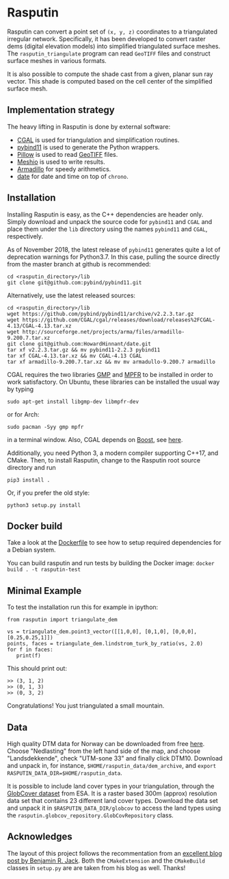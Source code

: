 # Rasputin

Rasputin can convert a point set of `(x, y, z)` coordinates to a triangulated
irregular network. Specifically, it has been developed to convert raster dems
(digital elevation models) into simplified triangulated surface meshes. The
`rasputin_triangulate` program can read `GeoTIFF` files and construct surface
meshes in various formats.

It is also possible to compute the shade cast from a given, planar sun ray
vector. This shade is computed based on the cell center of the simplified
surface mesh.

## Implementation strategy

The heavy lifting in Rasputin is done by external software:
 * [CGAL](https://www.cgal.org/) is used for triangulation and simplification 
   routines. 
 * [pybind11](https://pybind11.readthedocs.io/en/stable/) is used to generate 
   the Python wrappers.
 * [Pillow](https://python-pillow.org/) is used to read 
   [GeoTIFF](https://en.wikipedia.org/wiki/GeoTIFF) files.
 * [Meshio](https://github.com/nschloe/meshio) is used to write results.
 * [Armadillo](http://arma.sourceforge.net/) for speedy arithmetics.
 * [date](https://github.com/HowardHinnant/date) for date and time on top of `chrono`.

## Installation

Installing Rasputin is easy, as the C++ dependencies are header only. Simply
download and unpack the source code for `pybind11` and `CGAL` and place them
under the `lib` directory using the names `pybind11` and `CGAL`, respectively.

As of November 2018, the latest release of `pybind11` generates quite a lot of deprecation warnings for Python3.7. In this case, pulling the source directly from the master branch at github is recommended:
```
cd <rasputin_directory>/lib
git clone git@github.com:pybind/pybind11.git
```

Alternatively, use the latest released sources:
```
cd <rasputin_directory>/lib
wget https://github.com/pybind/pybind11/archive/v2.2.3.tar.gz
wget https://github.com/CGAL/cgal/releases/download/releases%2FCGAL-4.13/CGAL-4.13.tar.xz
wget http://sourceforge.net/projects/arma/files/armadillo-9.200.7.tar.xz
git clone git@github.com:HowardHinnant/date.git
tar xf v2.2.3.tar.gz && mv pybind11-2.2.3 pybind11
tar xf CGAL-4.13.tar.xz && mv CGAL-4.13 CGAL
tar xf armadillo-9.200.7.tar.xz && mv mv armadullo-9.200.7 armadillo
```

CGAL requires the two libraries [GMP](http://gmplib.org/) and
[MPFR](http://www.mpfr.org/) to be installed in order to work satisfactory. On
Ubuntu, these libraries can be installed the usual way by typing

```
sudo apt-get install libgmp-dev libmpfr-dev
```

or for Arch:
```
sudo pacman -Syy gmp mpfr
```

in a terminal window. Also, CGAL depends on [Boost](https://www.boost.org/),
see [here](https://doc.cgal.org/latest/Manual/installation.html#title21).

Additionally, you need Python 3, a modern compiler supporting C++17, and CMake.
Then, to install Rasputin, change to the Rasputin root source directory and run
```
pip3 install .
```
Or, if you prefer the old style:
```
python3 setup.py install
```


## Docker build
Take a look at the [Dockerfile](Dockerfile) to see how to setup required dependencies for a Debian system.

You can build rasputin and run tests by building the Docker image: `docker build . -t rasputin-test`


## Minimal Example
To test the installation run this for example in ipython:

```
from rasputin import triangulate_dem

vs = triangulate_dem.point3_vector([[1,0,0], [0,1,0], [0,0,0], [0.25,0.25,1]])
points, faces = triangulate_dem.lindstrom_turk_by_ratio(vs, 2.0)
for f in faces:
   print(f)
```

This should print out:
```
>> (3, 1, 2)
>> (0, 1, 3)
>> (0, 3, 2)
```
Congratulations! You just triangulated a small mountain.

## Data

High quality DTM data for Norway can be downloaded from free [here](https://hoydedata.no/LaserInnsyn/).
Choose "Nedlasting" from the left hand side of the map, and choose "Landsdekkende", check "UTM-sone 33"
and finally click DTM10. Download and unpack in, for instance, `$HOME/rasputin_data/dem_archive`, and
`export RASPUTIN_DATA_DIR=$HOME/rasputin_data`.

It is possible to include land cover types in your triangulation, through the 
[GlobCover dataset](http://due.esrin.esa.int/page_globcover.php) from ESA. It is a raster based 
300m (approx) resolution data set that contains 23 different land cover types. 
Download the data set and unpack it in `$RASPUTIN_DATA_DIR/globcov` to access the land types using
the `rasputin.globcov_repository.GlobCovRepository` class.

## Acknowledges

The layout of this project follows the recommentation from an [excellent blog
post by Benjamin R.
Jack](http://www.benjack.io/2018/02/02/python-cpp-revisited.html). Both the
`CMakeExtension` and the `CMakeBuild` classes in `setup.py` are are taken from
his blog as well. Thanks!

